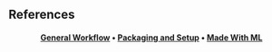 ## References

<h4 align="center">
  <a href="https://gao-hongnan.github.io/gaohn-mlops-docs/mlops_docs/developing/general_workflow/">General Workflow</a> 
  <span> • </span>
  <a href="https://gao-hongnan.github.io/gaohn-mlops-docs/mlops_docs/developing/general_workflow/#packaging-and-setup">Packaging and Setup</a>
  <span> • </span>  
  <a href="https://madewithml.com/courses/mlops/packaging/">Made With ML</a>
</h4>
